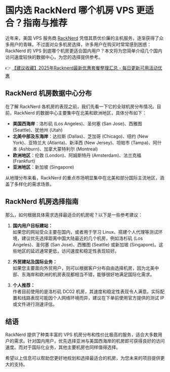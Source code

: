 # 国内选 RackNerd 哪个机房 VPS 更适合？指南与推荐

近年来，美国 VPS 服务商 [RackNerd](https://bit.ly/Rack_Nerd) 凭借其质优价廉的主机服务，逐渐获得了众多用户的青睐。不过面对众多机房选择，许多用户在购买时常常感到困惑：RackNerd 的 VPS 到底哪个机房更适合国内用户？本文将为您简单介绍几个国内访问速度较快的数据中心，为您的选择提供参考。

👉 [【建议收藏】2025年Racknerd最新优惠套餐整理汇总 - 每日更新可用活动优惠](https://bit.ly/Rack_Nerd)

## RackNerd 机房数据中心分布

在了解 RackNerd 各机房的表现之前，我们先看一下它的全球机房分布情况。目前，RackNerd 的数据中心主要集中在北美和欧洲地区，具体分布如下：

- **美国西海岸**：洛杉矶 (Los Angeles)、圣何塞 (San Jose)、西雅图 (Seattle)、犹他州 (Utah)
- **北美中部及东海岸**：达拉斯 (Dallas)、芝加哥 (Chicago)、纽约 (New York)、亚特兰大 (Atlanta)、新泽西 (New Jersey)、坦帕市 (Tampa)、阿什本 (Ashburn)、加拿大蒙特利尔 (Montreal)
- **欧洲地区**：伦敦 (London)、阿姆斯特丹 (Amsterdam)、法兰克福 (Frankfurt)
- **亚洲地区**：新加坡 (Singapore)

从地理分布来看，RackNerd 的重点市场明显集中在北美和部分国际主流地区，涵盖了多样化的需求场景。

## RackNerd 机房选择指南

那么，如何根据具体需求选择最适合的机房呢？以下是一些参考建议：

1. **国内用户目标建站：**  
   如果您的网站受众主要在国内，或者用于学习 Linux、搭建个人代理等测试环境，建议优先选择距离中国大陆最近的几个机房，例如洛杉矶 (Los Angeles)、圣何塞 (San Jose)、西雅图 (Seattle) 或新加坡 (Singapore)。这些地区的延迟通常更低，访问速度和稳定性表现较好。

2. **外贸建站及国际业务：**  
   如果您主要面向外贸用户，则可以根据客户分布自由选择机房，因为北美中部、东海岸和欧洲的机房表现都相当不错，能够很好地满足国际化需求。

3. **个人推荐：**  
   作者目前使用的是洛杉矶 DC02 机房，其速度和稳定性表现令人满意。实际配置和线路表现可能因个人网络环境而异，建议在下单前使用官方提供的测试 IP 或文件进行测速评估。

## 结语

RackNerd 提供了种类丰富的 VPS 机房分布和性价比极高的服务，适合大多数用户的需求。针对国内用户，优先选择亚洲与美国西海岸的机房即可获得良好的访问速度。而对于国际化业务，其他主要机房也同样值得选择。

希望以上信息可以帮助您更好地规划和选择最适合的机房，为您未来的项目提供更大的支持。